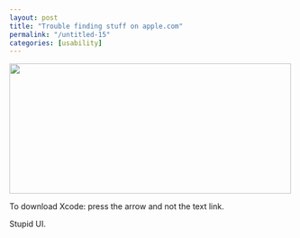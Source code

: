 ```yaml
---
layout: post
title: "Trouble finding stuff on apple.com"
permalink: "/untitled-15"
categories: [usability]
---
```


<a href="http://localhost:8888/iamnearlythere.com/wp-content/uploads/2010/05/tumblr_l2cs2l8LQE1qbj7juo1_1280.png.scaled1000.png"><img src="http://localhost:8888/iamnearlythere.com/wp-content/uploads/2010/05/tumblr_l2cs2l8LQE1qbj7juo1_1280.png.scaled1000-300x138.png" alt="" width="500" height="231" /></a>

To download Xcode: press the arrow and not the text link.

Stupid UI.
